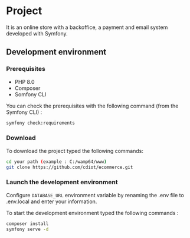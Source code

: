 # Project

It is an online store with a backoffice, a payment and email system developed with Symfony.

## Development environment

### Prerequisites

- PHP 8.0
- Composer
- Somfony CLI

You can check the prerequisites with the following command (from the Symfony CLI) :

```bash
symfony check:requirements
```

### Download

To download the project typed the following commands:

```bash
cd your path (example : C:/wamp64/www)
git clone https://github.com/cdiot/ecommerce.git
```

### Launch the development environment

Configure `DATABASE_URL` environment variable by renaming the .env file to .env.local and enter your information.

To start the development environment typed the following commands :

```bash
composer install
symfony serve -d
```
